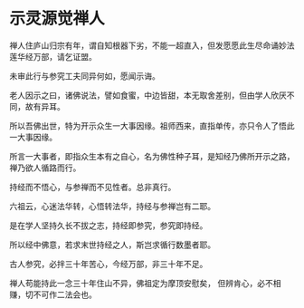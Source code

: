 # 示灵源觉禅人

禅人住庐山归宗有年，谓自知根器下劣，不能一超直入，但发愿愿此生尽命诵妙法莲华经万部，请乞证盟。

未审此行与参究工夫同异何如，愿闻示诲。

老人因示之曰，诸佛说法，譬如食蜜，中边皆甜，本无取舍差别，但由学人欣厌不同，故有异耳。

所以吾佛出世，特为开示众生一大事因缘。祖师西来，直指单传，亦只令人了悟此一大事因缘。

所言一大事者，即指众生本有之自心，名为佛性种子耳，是知经乃佛所开示之路，禅乃欲人循路而行。

持经而不悟心，与参禅而不见性者。总非真行。

六祖云，心迷法华转，心悟转法华，持经与参禅岂有二耶。

是在学人坚持久长不拔之志，持经即参究，参究即持经。

所以经中佛意，若求末世持经之人，斯岂求循行数墨者耶。

古人参究，必拌三十年苦心，今经万部，非三十年不足。

禅人苟能持此一念三十年住山不异，佛祖定为摩顶安慰矣， 但辨肯心，必不相赚，切不可作二法会也。
